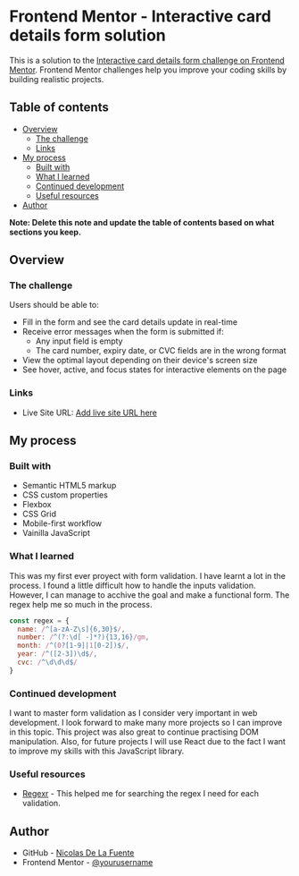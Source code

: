 # Frontend Mentor - Interactive card details form solution

This is a solution to the [Interactive card details form challenge on Frontend Mentor](https://www.frontendmentor.io/challenges/interactive-card-details-form-XpS8cKZDWw). Frontend Mentor challenges help you improve your coding skills by building realistic projects. 

## Table of contents

- [Overview](#overview)
  - [The challenge](#the-challenge)
  - [Links](#links)
- [My process](#my-process)
  - [Built with](#built-with)
  - [What I learned](#what-i-learned)
  - [Continued development](#continued-development)
  - [Useful resources](#useful-resources)
- [Author](#author)

**Note: Delete this note and update the table of contents based on what sections you keep.**

## Overview

### The challenge

Users should be able to:

- Fill in the form and see the card details update in real-time
- Receive error messages when the form is submitted if:
  - Any input field is empty
  - The card number, expiry date, or CVC fields are in the wrong format
- View the optimal layout depending on their device's screen size
- See hover, active, and focus states for interactive elements on the page


### Links

- Live Site URL: [Add live site URL here](https://nicodelafuente.github.io/interactive-card-details/)

## My process

### Built with

- Semantic HTML5 markup
- CSS custom properties
- Flexbox
- CSS Grid
- Mobile-first workflow
- Vainilla JavaScript

### What I learned

This was my first ever proyect with form validation. I have learnt a lot in the process. I found a little difficult how to handle the inputs validation. However, I can manage to acchive the goal and make a functional form. The regex help me so much in the process. 

```js
const regex = {
  name: /^[a-zA-Z\s]{6,30}$/,
  number: /^(?:\d[ -]*?){13,16}/gm,
  month: /^(0?[1-9]|1[0-2])$/, 
  year: /^([2-3])\d$/,
  cvc: /^\d\d\d$/
}
```

### Continued development

I want to master form validation as I consider very important in web development. I look forward to make many more projects so I can improve in this topic. This project was also great to continue practising DOM manipulation. 
Also, for future projects I will use React due to the fact I want to improve my skills with this JavaScript library. 


### Useful resources

- [Regexr](https://regexr.com/) - This helped me for searching the regex I need for each validation. 

## Author

- GitHub - [Nicolas De La Fuente](https://github.com/NicoDeLaFuente)
- Frontend Mentor - [@yourusername](https://www.frontendmentor.io/profile/NicoDeLaFuente)
